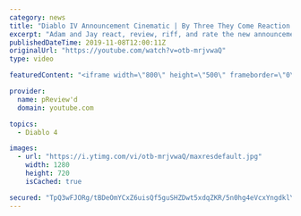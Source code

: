 ```yaml
---
category: news
title: "Diablo IV Announcement Cinematic | By Three They Come Reaction / Review / Rating"
excerpt: "Adam and Jay react, review, riff, and rate the new announcement cinematic everyone wanted to see last year at Blizzcon, Diablo IV 'By Three They Come'."
publishedDateTime: 2019-11-08T12:00:11Z
originalUrl: "https://youtube.com/watch?v=otb-mrjvwaQ"
type: video

featuredContent: "<iframe width=\"800\" height=\"500\" frameborder=\"0\" src=\"https://www.youtube.com/embed/otb-mrjvwaQ\" allow=\"accelerometer; autoplay; encrypted-media; gyroscope; picture-in-picture\" allowfullscreen></iframe>"

provider:
  name: pReview'd
  domain: youtube.com

topics:
  - Diablo 4

images:
  - url: "https://i.ytimg.com/vi/otb-mrjvwaQ/maxresdefault.jpg"
    width: 1280
    height: 720
    isCached: true

secured: "TpQ3wFJORg/tBDeOmYCxZ6uisQf5guSHZDwt5xdqZKR/5n0hg4eVcxYngdklYJkunPCP6p6n/wUo6vKuNAacxu/xDbD7tIOx+gQKcNA3ZuBpezXL4k1zuGNqIi6ybpmNx8Pz1F5/gOXs+FyFOSyg63pksKNgNZ6LaPSZ6bOMXUnb0dw1IHbbmCY9ahrEYHl7jIdZbCa3VzkpKAcIc5gY/T7F6ZU/1Uk03iBGfyrH1deNqs7QynJVVpcZ/IcRN7HnS7SHLS9adKGAqR9EZUQRQsdZs6/uZ4EuFPrTjeSOqt/HkFmTWm80vKKXlggxeGL4VajvZEc8I7SNZguv0ysc3B1Zu0ZApBo69yHKlbpt8C8+D6NMGmSB1sqQIEHjd+tHhk8lznpsTtf1AezAijBAmmAIADRMB8sTVoDWLEEYm0wuLpvXvIKFsQR88w9DTRnQ;PWbL2vInYPSWew+M6r1Tjw=="
---
```


